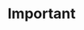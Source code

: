 # Important

### &#x20;<a href="#description-last-updated-at-16.01.2021" id="description-last-updated-at-16.01.2021"></a>
